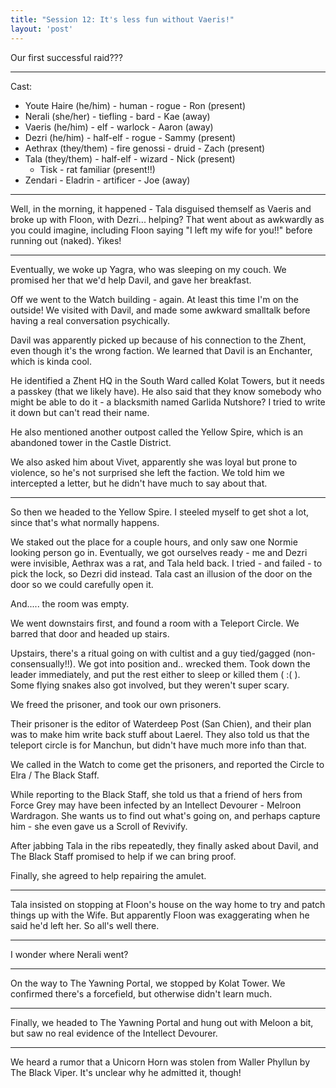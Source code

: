 ```yaml
---
title: "Session 12: It's less fun without Vaeris!"
layout: 'post'
---
```


Our first successful raid???

---

Cast:

* Youte Haire (he/him) - human - rogue - Ron (present)
* Nerali (she/her) - tiefling - bard - Kae (away)
* Vaeris (he/him) - elf - warlock - Aaron (away)
* Dezri (he/him) - half-elf - rogue - Sammy (present)
* Aethrax (they/them) - fire genossi - druid - Zach (present)
* Tala (they/them) - half-elf - wizard - Nick (present)
    * Tisk - rat familiar (present!!)
* Zendari - Eladrin - artificer - Joe (away)
---

Well, in the morning, it happened - Tala disguised themself as Vaeris and broke up with Floon, with Dezri... helping? That went about as awkwardly as you could imagine, including Floon saying "I left my wife for you!!" before running out (naked). Yikes!

---

Eventually, we woke up Yagra, who was sleeping on my couch. We promised her that we'd help Davil, and gave her breakfast.

Off we went to the Watch building - again. At least this time I'm on the outside! We visited with Davil, and made some awkward smalltalk before having a real conversation psychically.

Davil was apparently picked up because of his connection to the Zhent, even though it's the wrong faction. We learned that Davil is an Enchanter, which is kinda cool.

He identified a Zhent HQ in the South Ward called Kolat Towers, but it needs a passkey (that we likely have). He also said that they know somebody who might be able to do it - a blacksmith named Garlida Nutshore? I tried to write it down but can't read their name.

He also mentioned another outpost called the Yellow Spire, which is an abandoned tower in the Castle District.

We also asked him about Vivet, apparently she was loyal but prone to violence, so he's not surprised she left the faction. We told him we intercepted a letter, but he didn't have much to say about that.

---

So then we headed to the Yellow Spire. I steeled myself to get shot a lot, since that's what normally happens.

We staked out the place for a couple hours, and only saw one Normie looking person go in. Eventually, we got ourselves ready - me and Dezri were invisible, Aethrax was a rat, and Tala held back. I tried - and failed - to pick the lock, so Dezri did instead. Tala cast an illusion of the door on the door so we could carefully open it.

And..... the room was empty.

We went downstairs first, and found a room with a Teleport Circle. We barred that door and headed up stairs.

Upstairs, there's a ritual going on with cultist and a guy tied/gagged (non-consensually!!). We got into position and.. wrecked them. Took down the leader immediately, and put the rest either to sleep or killed them ( :( ). Some flying snakes also got involved, but they weren't super scary.

We freed the prisoner, and took our own prisoners.

Their prisoner is the editor of Waterdeep Post (San Chien), and their plan was to make him write back stuff about Laerel. They also told us that the teleport circle is for Manchun, but didn't have much more info than that.

We called in the Watch to come get the prisoners, and reported the Circle to Elra / The Black Staff.

While reporting to the Black Staff, she told us that a friend of hers from Force Grey may have been infected by an Intellect Devourer - Melroon Wardragon. She wants us to find out what's going on, and perhaps capture him - she even gave us a Scroll of Revivify.

After jabbing Tala in the ribs repeatedly, they finally asked about Davil, and The Black Staff promised to help if we can bring proof.

Finally, she agreed to help repairing the amulet.

---

Tala insisted on stopping at Floon's house on the way home to try and patch things up with the Wife. But apparently Floon was exaggerating when he said he'd left her. So all's well there.

---

I wonder where Nerali went?

---

On the way to The Yawning Portal, we stopped by Kolat Tower. We confirmed there's a forcefield, but otherwise didn't learn much.

---

Finally, we headed to The Yawning Portal and hung out with Meloon a bit, but saw no real evidence of the Intellect Devourer.

---

We heard a rumor that a Unicorn Horn was stolen from Waller Phyllun by The Black Viper. It's unclear why he admitted it, though!
